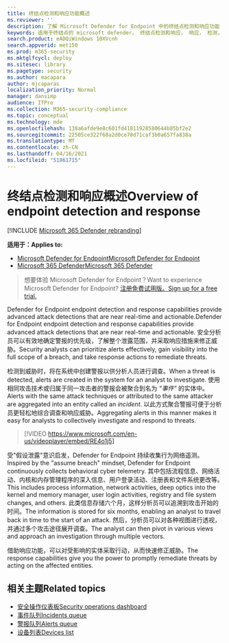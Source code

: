 ```yaml
---
title: 终结点检测和响应功能概述
ms.reviewer: ''
description: 了解 Microsoft Defender for Endpoint 中的终结点检测和响应功能
keywords: 适用于终结点的 microsoft defender， 终结点检测和响应， 响应， 检测， 网络安全， 保护
search.product: eADQiWindows 10XVcnh
search.appverid: met150
ms.prod: m365-security
ms.mktglfcycl: deploy
ms.sitesec: library
ms.pagetype: security
ms.author: macapara
author: mjcaparas
localization_priority: Normal
manager: dansimp
audience: ITPro
ms.collection: M365-security-compliance
ms.topic: conceptual
ms.technology: mde
ms.openlocfilehash: 138a6afde9e8c601fd41811928580644b85bf2e2
ms.sourcegitcommit: 22505ce322f68a2d0ce70d71caf3b0a657fa838a
ms.translationtype: MT
ms.contentlocale: zh-CN
ms.lasthandoff: 04/16/2021
ms.locfileid: "51861715"
---
```

# <a name="overview-of-endpoint-detection-and-response"></a><span data-ttu-id="c5c97-104">终结点检测和响应概述</span><span class="sxs-lookup"><span data-stu-id="c5c97-104">Overview of endpoint detection and response</span></span>

[!INCLUDE [Microsoft 365 Defender rebranding](../../includes/microsoft-defender.md)]


<span data-ttu-id="c5c97-105">**适用于：**</span><span class="sxs-lookup"><span data-stu-id="c5c97-105">**Applies to:**</span></span>
- [<span data-ttu-id="c5c97-106">Microsoft Defender for Endpoint</span><span class="sxs-lookup"><span data-stu-id="c5c97-106">Microsoft Defender for Endpoint</span></span>](https://go.microsoft.com/fwlink/p/?linkid=2154037)
- [<span data-ttu-id="c5c97-107">Microsoft 365 Defender</span><span class="sxs-lookup"><span data-stu-id="c5c97-107">Microsoft 365 Defender</span></span>](https://go.microsoft.com/fwlink/?linkid=2118804)

> <span data-ttu-id="c5c97-108">想要体验 Microsoft Defender for Endpoint？</span><span class="sxs-lookup"><span data-stu-id="c5c97-108">Want to experience Microsoft Defender for Endpoint?</span></span> [<span data-ttu-id="c5c97-109">注册免费试用版。</span><span class="sxs-lookup"><span data-stu-id="c5c97-109">Sign up for a free trial.</span></span>](https://www.microsoft.com/microsoft-365/windows/microsoft-defender-atp?ocid=docs-wdatp-exposedapis-abovefoldlink)

<span data-ttu-id="c5c97-110">Defender for Endpoint endpoint detection and response capabilities provide advanced attack detections that are near real-time and actionable.</span><span class="sxs-lookup"><span data-stu-id="c5c97-110">Defender for Endpoint endpoint detection and response capabilities provide advanced attack detections that are near real-time and actionable.</span></span> <span data-ttu-id="c5c97-111">安全分析员可以有效地确定警报的优先级，了解整个泄露范围，并采取响应措施来修正威胁。</span><span class="sxs-lookup"><span data-stu-id="c5c97-111">Security analysts can prioritize alerts effectively, gain visibility into the full scope of a breach, and take response actions to remediate threats.</span></span>

<span data-ttu-id="c5c97-112">检测到威胁时，将在系统中创建警报以供分析人员进行调查。</span><span class="sxs-lookup"><span data-stu-id="c5c97-112">When a threat is detected, alerts are created in the system for an analyst to investigate.</span></span> <span data-ttu-id="c5c97-113">使用相同攻击技术或归属于同一攻击者的警报会被聚合到名为 _“事件”_ 的实体中。</span><span class="sxs-lookup"><span data-stu-id="c5c97-113">Alerts with the same attack techniques or attributed to the same attacker are aggregated into an entity called an _incident_.</span></span> <span data-ttu-id="c5c97-114">以此方式聚合警报可便于分析员更轻松地综合调查和响应威胁。</span><span class="sxs-lookup"><span data-stu-id="c5c97-114">Aggregating alerts in this manner makes it easy for analysts to collectively investigate and respond to threats.</span></span>

>[!VIDEO https://www.microsoft.com/en-us/videoplayer/embed/RE4o1j5]

<span data-ttu-id="c5c97-115">受"假设泄露"意识启发，Defender for Endpoint 持续收集行为网络遥测。</span><span class="sxs-lookup"><span data-stu-id="c5c97-115">Inspired by the "assume breach" mindset, Defender for Endpoint continuously collects behavioral cyber telemetry.</span></span> <span data-ttu-id="c5c97-116">其中包括流程信息、网络活动、内核和内存管理程序的深入信息、用户登录活动、注册表和文件系统更改等。</span><span class="sxs-lookup"><span data-stu-id="c5c97-116">This includes process information, network activities, deep optics into the kernel and memory manager, user login activities, registry and file system changes, and others.</span></span> <span data-ttu-id="c5c97-117">此类信息存储六个月，这样分析员可以追溯到攻击开始的时间。</span><span class="sxs-lookup"><span data-stu-id="c5c97-117">The information is stored for six months, enabling an analyst to travel back in time to the start of an attack.</span></span> <span data-ttu-id="c5c97-118">然后，分析员可以对各种视图进行透视，并通过多个攻击途径展开调查。</span><span class="sxs-lookup"><span data-stu-id="c5c97-118">The analyst can then pivot in various views and approach an investigation through multiple vectors.</span></span>

<span data-ttu-id="c5c97-119">借助响应功能，可以对受影响的实体采取行动，从而快速修正威胁。</span><span class="sxs-lookup"><span data-stu-id="c5c97-119">The response capabilities give you the power to promptly remediate threats by acting on the affected entities.</span></span>


## <a name="related-topics"></a><span data-ttu-id="c5c97-120">相关主题</span><span class="sxs-lookup"><span data-stu-id="c5c97-120">Related topics</span></span>
- [<span data-ttu-id="c5c97-121">安全操作仪表板</span><span class="sxs-lookup"><span data-stu-id="c5c97-121">Security operations dashboard</span></span>](security-operations-dashboard.md)
- [<span data-ttu-id="c5c97-122">事件队列</span><span class="sxs-lookup"><span data-stu-id="c5c97-122">Incidents queue</span></span>](view-incidents-queue.md)
- [<span data-ttu-id="c5c97-123">警报队列</span><span class="sxs-lookup"><span data-stu-id="c5c97-123">Alerts queue</span></span>](alerts-queue.md)
- [<span data-ttu-id="c5c97-124">设备列表</span><span class="sxs-lookup"><span data-stu-id="c5c97-124">Devices list</span></span>](machines-view-overview.md)

